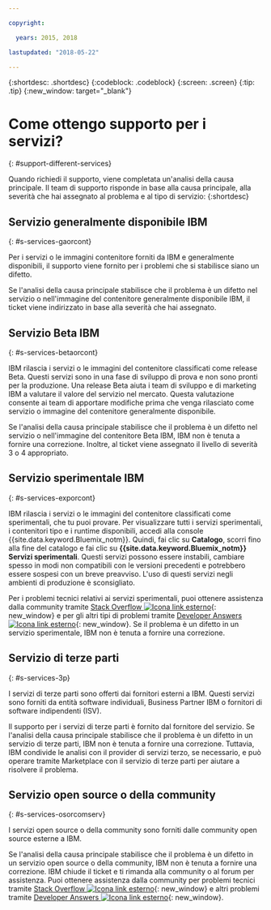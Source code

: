 ```yaml
---

copyright:

  years: 2015, 2018

lastupdated: "2018-05-22"

---
```


{:shortdesc: .shortdesc}
{:codeblock: .codeblock}
{:screen: .screen}
{:tip: .tip}
{:new_window: target="_blank"}


# Come ottengo supporto per i servizi?
{: #support-different-services}

Quando richiedi il supporto, viene completata un'analisi della causa principale. Il team di supporto risponde in base alla causa principale, alla severità che hai assegnato al problema e al tipo di servizio:
{:shortdesc}

## Servizio generalmente disponibile IBM
{: #s-services-gaorcont}

Per i servizi o le immagini contenitore forniti da IBM e generalmente disponibili, il supporto viene fornito per i problemi che si stabilisce siano un difetto.

Se l'analisi della causa principale stabilisce che il problema è un difetto nel servizio o nell'immagine del contenitore generalmente disponibile IBM, il ticket viene indirizzato in base alla severità che hai assegnato.

## Servizio Beta IBM
{: #s-services-betaorcont}

IBM rilascia i servizi o le immagini del contenitore classificati come release Beta. Questi servizi sono in una fase di sviluppo di prova e non sono pronti per la produzione. Una release Beta aiuta i team di sviluppo e di marketing IBM a valutare il valore del servizio nel mercato. Questa valutazione consente ai team di apportare modifiche prima che venga rilasciato come servizio o immagine del contenitore generalmente disponibile.

Se l'analisi della causa principale stabilisce che il problema è un difetto nel servizio o nell'immagine del contenitore Beta IBM, IBM non è tenuta a fornire una correzione. Inoltre, al ticket viene assegnato il livello di severità 3 o 4 appropriato.

## Servizio sperimentale IBM
{: #s-services-exporcont}

IBM rilascia i servizi o le immagini del contenitore classificati come sperimentali, che tu puoi provare. Per visualizzare tutti i servizi sperimentali, i contenitori tipo e i runtime disponibili, accedi alla console {{site.data.keyword.Bluemix_notm}}.  Quindi, fai clic su **Catalogo**, scorri fino alla fine del catalogo e fai clic su **{{site.data.keyword.Bluemix_notm}} Servizi sperimentali**. Questi servizi possono essere instabili, cambiare spesso in modi non compatibili con le versioni precedenti e potrebbero essere sospesi con un breve preavviso. L'uso di questi servizi negli ambienti di produzione è sconsigliato.

Per i problemi tecnici relativi ai servizi sperimentali, puoi ottenere assistenza dalla community tramite [Stack Overflow ![Icona link esterno](../icons/launch-glyph.svg "Icona link esterno")](http://stackoverflow.com/questions/tagged/ibm-bluemix){: new_window} e per gli altri tipi di problemi tramite [Developer Answers ![Icona link esterno](../icons/launch-glyph.svg "Icona link esterno")](https://developer.ibm.com/answers/topics/ibm-cloud/){: new_window}. Se il problema è un difetto in un servizio sperimentale, IBM non è tenuta a fornire una correzione.

## Servizio di terze parti
{: #s-services-3p}

I servizi di terze parti sono offerti dai fornitori esterni a IBM. Questi servizi sono forniti da entità software individuali, Business Partner IBM o fornitori di software indipendenti (ISV).

Il supporto per i servizi di terze parti è fornito dal
fornitore del servizio. Se l'analisi della causa principale stabilisce che il problema è un difetto in un servizio di terze parti, IBM non è tenuta a fornire una correzione. Tuttavia, IBM condivide le analisi con il provider di servizi terzo, se necessario, e può operare tramite Marketplace con il servizio di terze parti per aiutare a risolvere il problema.

## Servizio open source o della community
{: #s-services-osorcomserv}

I servizi open source o della community sono forniti dalle community open source esterne a IBM.

Se l'analisi della causa principale stabilisce che il problema è un difetto in un servizio open source o della community, IBM non è tenuta a fornire una correzione. IBM chiude il ticket e ti rimanda alla community o al forum per assistenza. Puoi ottenere assistenza dalla community per problemi tecnici tramite [Stack Overflow ![Icona link esterno](../icons/launch-glyph.svg "Icona link esterno")](http://stackoverflow.com/questions/tagged/ibm-bluemix){: new_window} e altri problemi tramite [Developer Answers ![Icona link esterno](../icons/launch-glyph.svg "Icona link esterno")](https://developer.ibm.com/answers/topics/ibm-cloud/){: new_window}.
